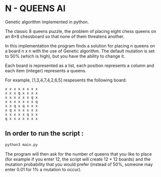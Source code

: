 # N - QUEENS AI
Genetic algorithm implemented in python.




The classic 8 queens puzzle, the problem of placing eight chess queens on an 8×8 chessboard so that none of them threatens another.

In this implementation the program finds a solution for placing n queens on a board n x n with the use of Genetic algorithm. The default mutation is set to 50% (which is high), but you have the ability to change it.

Each board is represented as a list, each position represents a column and each item (integer) represents a queens.

For example, [1,3,4,7,4,2,6,5] respesents the following board:

```
x x x x x x x x 
x x x q x x x x 
x x x x x x q x
x x x x x x x q
x x q x q x x x 
x q x x x x x x 
x x x x x q x x 
q x x x x x x x 
```




## In order to run the script :
```bash 
python3 main.py
```

The program will then ask for the number of queens that you like to place (for example if you enter 12, the script will create 12 * 12 boards) and the mutation probability that you would prefer (instead of 50%, someone may enter 0.01 for 1% a mutation to occur).
